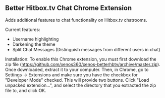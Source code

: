 Better Hitbox.tv Chat Chrome Extension
--------------------------------------
Adds additional features to chat functionality on Hitbox.tv chatrooms.

Current features:
 - Username highlighting
 - Darkening the theme
 - Split Chat Messages (Distinguish messages from different users in chat)


Installation:
To enable this Chrome extension, you must first download the zip file (https://github.com/xenos360/xenos-betterhbtv/archive/master.zip).
Once downloaded, extract it to your computer.
Then, in Chrome, go to Settings -> Extensions and make sure you have the checkbox for "Developer Mode" checked. This will provide two buttons.
Click "Load unpacked extension...", and select the directory that you extracted the zip file to, and click OK.
